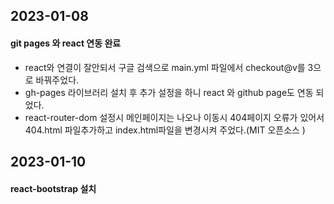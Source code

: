 ## 2023-01-08
#### git pages 와 react 연동 완료
 - react와 연결이 잘안되서 구글 검색으로 main.yml 파일에서 checkout@v를 3으로 바꿔주었다.
 - gh-pages 라이브러리 설치 후 추가 설정을 하니 react 와 github page도 연동 되었다.
 - react-router-dom 설정시 메인페이지는 나오나 이동시 404페이지 오류가 있어서 404.html 파일추가하고 index.html파일을 변경시켜 주었다.(MIT 오픈소스 )

 ## 2023-01-10
 #### react-bootstrap 설치